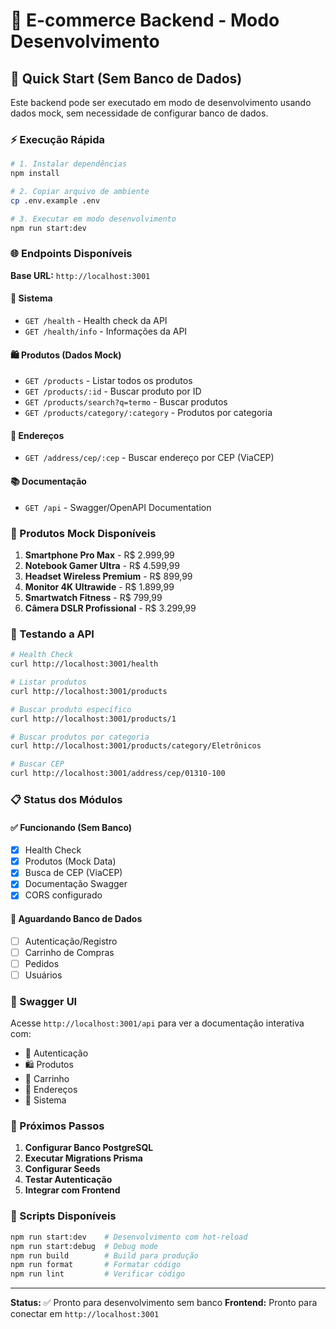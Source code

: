 # 🚀 E-commerce Backend - Modo Desenvolvimento

## 🎯 Quick Start (Sem Banco de Dados)

Este backend pode ser executado em modo de desenvolvimento usando dados mock, sem necessidade de configurar banco de dados.

### ⚡ Execução Rápida

```bash
# 1. Instalar dependências
npm install

# 2. Copiar arquivo de ambiente
cp .env.example .env

# 3. Executar em modo desenvolvimento
npm run start:dev
```

### 🌐 Endpoints Disponíveis

**Base URL:** `http://localhost:3001`

#### 🔧 Sistema
- `GET /health` - Health check da API
- `GET /health/info` - Informações da API

#### 🛍️ Produtos (Dados Mock)
- `GET /products` - Listar todos os produtos
- `GET /products/:id` - Buscar produto por ID
- `GET /products/search?q=termo` - Buscar produtos
- `GET /products/category/:category` - Produtos por categoria

#### 📍 Endereços
- `GET /address/cep/:cep` - Buscar endereço por CEP (ViaCEP)

#### 📚 Documentação
- `GET /api` - Swagger/OpenAPI Documentation

### 🛒 Produtos Mock Disponíveis

1. **Smartphone Pro Max** - R$ 2.999,99
2. **Notebook Gamer Ultra** - R$ 4.599,99
3. **Headset Wireless Premium** - R$ 899,99
4. **Monitor 4K Ultrawide** - R$ 1.899,99
5. **Smartwatch Fitness** - R$ 799,99
6. **Câmera DSLR Profissional** - R$ 3.299,99

### 🔄 Testando a API

```bash
# Health Check
curl http://localhost:3001/health

# Listar produtos
curl http://localhost:3001/products

# Buscar produto específico
curl http://localhost:3001/products/1

# Buscar produtos por categoria
curl http://localhost:3001/products/category/Eletrônicos

# Buscar CEP
curl http://localhost:3001/address/cep/01310-100
```

### 📋 Status dos Módulos

#### ✅ Funcionando (Sem Banco)
- [x] Health Check
- [x] Produtos (Mock Data)
- [x] Busca de CEP (ViaCEP)
- [x] Documentação Swagger
- [x] CORS configurado

#### 🔄 Aguardando Banco de Dados
- [ ] Autenticação/Registro
- [ ] Carrinho de Compras
- [ ] Pedidos
- [ ] Usuários

### 🎨 Swagger UI

Acesse `http://localhost:3001/api` para ver a documentação interativa com:
- 🔐 Autenticação
- 🛍️ Produtos
- 🛒 Carrinho
- 📍 Endereços
- 🔧 Sistema

### 📝 Próximos Passos

1. **Configurar Banco PostgreSQL**
2. **Executar Migrations Prisma**
3. **Configurar Seeds**
4. **Testar Autenticação**
5. **Integrar com Frontend**

### 🔧 Scripts Disponíveis

```bash
npm run start:dev    # Desenvolvimento com hot-reload
npm run start:debug  # Debug mode
npm run build        # Build para produção
npm run format       # Formatar código
npm run lint         # Verificar código
```

---

**Status:** ✅ Pronto para desenvolvimento sem banco
**Frontend:** Pronto para conectar em `http://localhost:3001`
